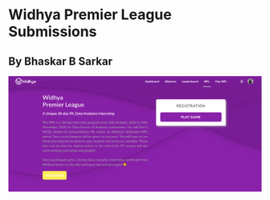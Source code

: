 # Widhya Premier League Submissions
## By Bhaskar B Sarkar

![alt-text](https://github.com/bhaskar-29/Widhya/blob/main/wpl.PNG)
